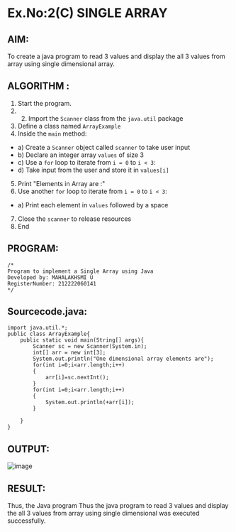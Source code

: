 # Ex.No:2(C)    SINGLE ARRAY

## AIM:
To create a java program to read 3 values and display the all 3 values from array using single dimensional array.

## ALGORITHM :
1.	Start the program.
2.	2.	Import the `Scanner` class from the `java.util` package
3.	Define a class named `ArrayExample`
4.	Inside the `main` method:
-	a) Create a `Scanner` object called `scanner` to take user input
-	b) Declare an integer array `values` of size 3
-	c) Use a `for` loop to iterate from `i = 0` to `i < 3`:
-   d) Take input from the user and store it in `values[i]`
5.	Print "Elements in Array are :"
6.	Use another `for` loop to iterate from `i = 0` to `i < 3`:
-	a) Print each element in `values` followed by a space
7.	Close the `scanner` to release resources
8.	End





## PROGRAM:
 ```
/*
Program to implement a Single Array using Java
Developed by: MAHALAKHSMI U
RegisterNumber: 212222060141
*/
```

## Sourcecode.java:
```
import java.util.*;
public class ArrayExample{
    public static void main(String[] args){
        Scanner sc = new Scanner(System.in);
        int[] arr = new int[3];
        System.out.println("One dimensional array elements are");
        for(int i=0;i<arr.length;i++)
        {
            arr[i]=sc.nextInt();
        }
        for(int i=0;i<arr.length;i++)
        {
            System.out.println(+arr[i]);
        }

    }
}
```






## OUTPUT:
![image](https://github.com/user-attachments/assets/36820e51-bdef-4a59-bad7-28707a815113)



## RESULT:
Thus, the Java program Thus the java program to read 3 values and display the all 3 values from array using single dimensional  was executed successfully.


